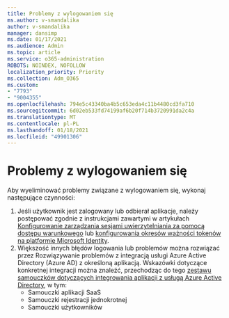 ```yaml
---
title: Problemy z wylogowaniem się
ms.author: v-smandalika
author: v-smandalika
manager: dansimp
ms.date: 01/17/2021
ms.audience: Admin
ms.topic: article
ms.service: o365-administration
ROBOTS: NOINDEX, NOFOLLOW
localization_priority: Priority
ms.collection: Adm_O365
ms.custom:
- "7793"
- "9004355"
ms.openlocfilehash: 794e5c43340ba4b5c653eda4c11b4480cd3fa710
ms.sourcegitcommit: 6d02eb533fd74199af6b20f714b3720991da2c4a
ms.translationtype: MT
ms.contentlocale: pl-PL
ms.lasthandoff: 01/18/2021
ms.locfileid: "49901306"
---
```

# <a name="sign-out-issues"></a>Problemy z wylogowaniem się

Aby wyeliminować problemy związane z wylogowaniem się, wykonaj następujące czynności:

1. Jeśli użytkownik jest zalogowany lub odbierał aplikacje, należy postępować zgodnie z instrukcjami zawartymi w artykułach [Konfigurowanie zarządzania sesjami uwierzytelniania za pomocą dostępu warunkowego](https://docs.microsoft.com/azure/active-directory/conditional-access/howto-conditional-access-session-lifetime) lub [konfigurowania okresów ważności tokenów na platformie Microsoft Identity](https://docs.microsoft.com/azure/active-directory/develop/active-directory-configurable-token-lifetimes).
2. Większość innych błędów logowania lub problemów można rozwiązać przez Rozwiązywanie problemów z integracją usługi Azure Active Directory (Azure AD) z określoną aplikacją. Wskazówki dotyczące konkretnej integracji można znaleźć, przechodząc do tego [zestawu samouczków dotyczących integrowania aplikacji z usługą Azure Active Directory](https://docs.microsoft.com/azure/active-directory/saas-apps/tutorial-list), w tym:
    - Samouczki aplikacji SaaS
    - Samouczki rejestracji jednokrotnej
    - Samouczki użytkowników
